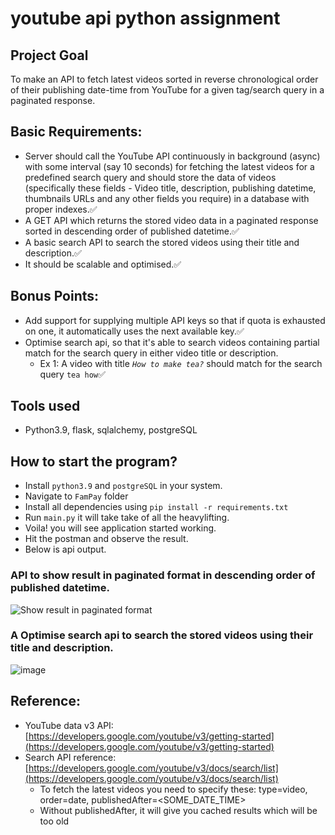 # youtube api python assignment
## Project Goal

To make an API to fetch latest videos sorted in reverse chronological order of their publishing date-time from YouTube for a given tag/search query in a paginated response.

## Basic Requirements:

- Server should call the YouTube API continuously in background (async) with some interval (say 10 seconds) for fetching the latest videos for a predefined search query and should store the data of videos (specifically these fields - Video title, description, publishing datetime, thumbnails URLs and any other fields you require) in a database with proper indexes.:white_check_mark:
- A GET API which returns the stored video data in a paginated response sorted in descending order of published datetime.:white_check_mark:
- A basic search API to search the stored videos using their title and description.:white_check_mark:
- It should be scalable and optimised.:white_check_mark:

## Bonus Points:

- Add support for supplying multiple API keys so that if quota is exhausted on one, it automatically uses the next available key.:white_check_mark:
- Optimise search api, so that it's able to search videos containing partial match for the search query in either video title or description.
    - Ex 1: A video with title *`How to make tea?`* should match for the search query `tea how`:white_check_mark:

## Tools used
- Python3.9, flask, sqlalchemy, postgreSQL

## How to start the program?
- Install `python3.9` and `postgreSQL` in your system.
- Navigate to `FamPay` folder
- Install all dependencies using `pip install -r requirements.txt`
- Run `main.py` it will take take of all the heavylifting.
- Voila! you will see application started working.
- Hit the postman and observe the result.
- Below is api output.

### API to show result in paginated format in descending order of published datetime.
![Show result in paginated format](https://user-images.githubusercontent.com/38341037/152645192-22d96586-5964-4761-aaf3-dbf8e9d957d2.jpg)

### A Optimise search api to search the stored videos using their title and description.
![image](https://user-images.githubusercontent.com/38341037/152645269-149030b6-d1e8-4253-a064-38d61c37c258.png)


## Reference:

- YouTube data v3 API: [https://developers.google.com/youtube/v3/getting-started](https://developers.google.com/youtube/v3/getting-started)
- Search API reference: [https://developers.google.com/youtube/v3/docs/search/list](https://developers.google.com/youtube/v3/docs/search/list)
    - To fetch the latest videos you need to specify these: type=video, order=date, publishedAfter=<SOME_DATE_TIME>
    - Without publishedAfter, it will give you cached results which will be too old


